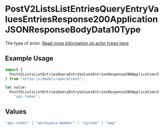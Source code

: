 # PostV2ListsListEntriesQueryEntryValuesEntriesResponse200ApplicationJSONResponseBodyData10Type

The type of actor. [Read more information on actor types here](/docs/actors).

## Example Usage

```typescript
import {
  PostV2ListsListEntriesQueryEntryValuesEntriesResponse200ApplicationJSONResponseBodyData10Type,
} from "attio-js/models/operations";

let value:
  PostV2ListsListEntriesQueryEntryValuesEntriesResponse200ApplicationJSONResponseBodyData10Type =
    "api-token";
```

## Values

```typescript
"api-token" | "workspace-member" | "system" | "app"
```